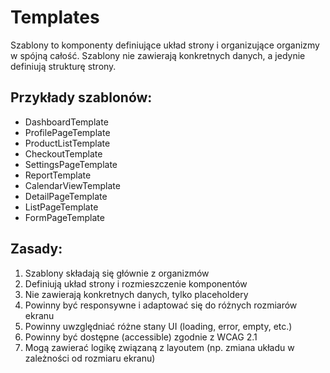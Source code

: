 # Templates

Szablony to komponenty definiujące układ strony i organizujące organizmy w spójną całość. Szablony nie zawierają konkretnych danych, a jedynie definiują strukturę strony.

## Przykłady szablonów:

- DashboardTemplate
- ProfilePageTemplate
- ProductListTemplate
- CheckoutTemplate
- SettingsPageTemplate
- ReportTemplate
- CalendarViewTemplate
- DetailPageTemplate
- ListPageTemplate
- FormPageTemplate

## Zasady:

1. Szablony składają się głównie z organizmów
2. Definiują układ strony i rozmieszczenie komponentów
3. Nie zawierają konkretnych danych, tylko placeholdery
4. Powinny być responsywne i adaptować się do różnych rozmiarów ekranu
5. Powinny uwzględniać różne stany UI (loading, error, empty, etc.)
6. Powinny być dostępne (accessible) zgodnie z WCAG 2.1
7. Mogą zawierać logikę związaną z layoutem (np. zmiana układu w zależności od rozmiaru ekranu)
